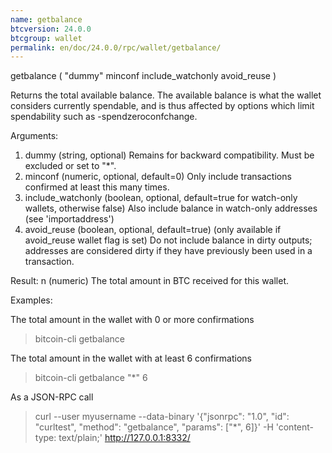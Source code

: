 ```yaml
---
name: getbalance
btcversion: 24.0.0
btcgroup: wallet
permalink: en/doc/24.0.0/rpc/wallet/getbalance/
---
```


getbalance ( "dummy" minconf include_watchonly avoid_reuse )

Returns the total available balance.
The available balance is what the wallet considers currently spendable, and is
thus affected by options which limit spendability such as -spendzeroconfchange.

Arguments:
1. dummy                (string, optional) Remains for backward compatibility. Must be excluded or set to "*".
2. minconf              (numeric, optional, default=0) Only include transactions confirmed at least this many times.
3. include_watchonly    (boolean, optional, default=true for watch-only wallets, otherwise false) Also include balance in watch-only addresses (see 'importaddress')
4. avoid_reuse          (boolean, optional, default=true) (only available if avoid_reuse wallet flag is set) Do not include balance in dirty outputs; addresses are considered dirty if they have previously been used in a transaction.

Result:
n    (numeric) The total amount in BTC received for this wallet.

Examples:

The total amount in the wallet with 0 or more confirmations
> bitcoin-cli getbalance 

The total amount in the wallet with at least 6 confirmations
> bitcoin-cli getbalance "*" 6

As a JSON-RPC call
> curl --user myusername --data-binary '{"jsonrpc": "1.0", "id": "curltest", "method": "getbalance", "params": ["*", 6]}' -H 'content-type: text/plain;' http://127.0.0.1:8332/


